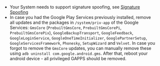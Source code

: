- Your System needs to support signature spoofing, see [Signature Spoofing](https://github.com/microg/android_packages_apps_GmsCore/wiki/Signature-Spoofing)
- In case you had the Google Play Services previously installed, remove all updates and the packages in `/system/priv-app` of the Google Services: `GmsCore` (`PrebuiltGmsCore`, `PrebuiltGmsCorePi`, `PrebuiltGmsCorePix`), `GoogleBackupTransport`, `GoogleFeedback`, `GoogleLoginService`, `GoogleOneTimeInitializer`, `GooglePartnerSetup`, `GoogleServicesFramework`, `Phonesky`, `SetupWizard` and `Velvet`. In case you forgot to remove the `GmsCore` updates, you can manually remove these using `adb uninstall com.google.android.gms`. After that, reboot your android device - all privileged GAPPS should be removed.